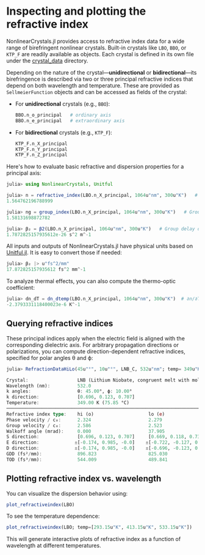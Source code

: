# Inspecting and plotting the refractive index

NonlinearCrystals.jl provides access to refractive index data for a wide range of birefringent nonlinear crystals. Built-in crystals like `LBO`, `BBO`, or `KTP_F` are readily available as objects. Each crystal is defined in its own file under the [crystal_data](https://github.com/martinkosch/NonlinearCrystals.jl/tree/main/src/crystal_data) directory.

Depending on the nature of the crystal—**unidirectional** or **bidirectional**—its birefringence is described via two or three principal refractive indices that depend on both wavelength and temperature. These are provided as `SellmeierFunction` objects and can be accessed as fields of the crystal:

- For **unidirectional** crystals (e.g., `BBO`):
  ```julia
  BBO.n_o_principal   # ordinary axis
  BBO.n_e_principal   # extraordinary axis
  ```

- For **bidirectional** crystals (e.g., `KTP_F`):
  ```julia
  KTP_F.n_X_principal
  KTP_F.n_Y_principal
  KTP_F.n_Z_principal
  ```

Here's how to evaluate basic refractive and dispersion properties for a principal axis:

```julia
julia> using NonlinearCrystals, Unitful

julia> n = refractive_index(LBO.n_X_principal, 1064u"nm", 300u"K")   # Refractive index for polarization along the principal X axis at 1064 nm and 300 K
1.564762196788999

julia> ng = group_index(LBO.n_X_principal, 1064u"nm", 300u"K")   # Group index
1.58131698872782

julia> β₂ = β2(LBO.n_X_principal, 1064u"nm", 300u"K")   # Group delay dispersion (GDD)
1.7872825157935612e-26 s^2 m^-1
```

All inputs and outputs of NonlinearCrystals.jl have physical units based on [Unitful.jl](https://github.com/PainterQubits/Unitful.jl/tree/master). It is easy to convert those if needed:

```julia
julia> β₂ |> u"fs^2/mm"
17.872825157935612 fs^2 mm^-1
``` 

To analyze thermal effects, you can also compute the thermo-optic coefficient:
```julia
julia> dn_dT = dn_dtemp(LBO.n_X_principal, 1064u"nm", 300u"K")  # ∂n/∂T at 1064 nm and 300 K
-2.3793331118400023e-6 K^-1
```

## Querying refractive indices

These principal indices apply when the electric field is aligned with the corresponding dielectric axis. For arbitrary propagation directions or polarizations, you can compute direction-dependent refractive indices, specified for polar angles θ and ϕ:
```julia
julia> RefractionDataHiLo(45u"°", 10u"°", LNB_C, 532u"nm"; temp= 349u"K")

Crystal:                  LNB (Lithium Niobate, congruent melt with mole ratio Li/Nb 0.946)
Wavelength (nm):          532.0
k angles:                 θ: 45.00°, ϕ: 10.00°
k direction:              [0.696, 0.123, 0.707]    
Temperature:              349.00 K (75.85 °C)
───────────────────────────────────────────────────────────────────────────
Refractive index type:    hi (o)                    lo (e)                   
Phase velocity / c₀:      2.324                     2.279                    
Group velocity / c₀:      2.586                     2.523                    
Walkoff angle (mrad):     0.000                     37.905                   
S direction:              [0.696, 0.123, 0.707]     [0.669, 0.118, 0.733]    
E direction:             ±[-0.174, 0.985, -0.0]    ±[-0.722, -0.127, 0.68]  
D direction:             ±[-0.174, 0.985, -0.0]    ±[-0.696, -0.123, 0.707] 
GDD (fs²/mm):             896.823                   825.030                  
TOD (fs³/mm):             544.009                   489.841
```

## Plotting refractive index vs. wavelength
You can visualize the dispersion behavior using:
```julia
plot_refractiveindex(LBO) 
```

To see the temperature dependence:
```julia
plot_refractiveindex(LBO; temp=[293.15u"K", 413.15u"K", 533.15u"K"])
```
This will generate interactive plots of refractive index as a function of wavelength at different temperatures.